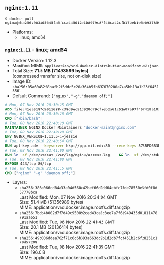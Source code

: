 ## `nginx:1.11`

```console
$ docker pull nginx@sha256:9038d5645fa5fcca445d12e1b8979c87f46ca42cfb17beb1e5e093785991a639
```

-	Platforms:
	-	linux; amd64

### `nginx:1.11` - linux; amd64

-	Docker Version: 1.12.3
-	Manifest MIME: `application/vnd.docker.distribution.manifest.v2+json`
-	Total Size: **71.5 MB (71493599 bytes)**  
	(compressed transfer size, not on-disk size)
-	Image ID: `sha256:05a60462f8bafb215ddc5c20a364b5fb637670200a74a5bb13a1b23f64515561`
-	Default Command: `["nginx","-g","daemon off;"]`

```dockerfile
# Mon, 07 Nov 2016 20:30:25 GMT
ADD file:41ea5187c50116884c38d9ec51d920d79cfaeb2a61c52e07a97f457419a10a4f in / 
# Mon, 07 Nov 2016 20:30:26 GMT
CMD ["/bin/bash"]
# Tue, 08 Nov 2016 22:40:20 GMT
MAINTAINER NGINX Docker Maintainers "docker-maint@nginx.com"
# Tue, 08 Nov 2016 22:40:28 GMT
ENV NGINX_VERSION=1.11.5-1~jessie
# Tue, 08 Nov 2016 22:40:54 GMT
RUN apt-key adv --keyserver hkp://pgp.mit.edu:80 --recv-keys 573BFD6B3D8FBC641079A6ABABF5BD827BD9BF62 	&& echo "deb http://nginx.org/packages/mainline/debian/ jessie nginx" >> /etc/apt/sources.list 	&& apt-get update 	&& apt-get install --no-install-recommends --no-install-suggests -y 						ca-certificates 						nginx=${NGINX_VERSION} 						nginx-module-xslt 						nginx-module-geoip 						nginx-module-image-filter 						nginx-module-perl 						nginx-module-njs 						gettext-base 	&& rm -rf /var/lib/apt/lists/*
# Tue, 08 Nov 2016 22:41:00 GMT
RUN ln -sf /dev/stdout /var/log/nginx/access.log 	&& ln -sf /dev/stderr /var/log/nginx/error.log
# Tue, 08 Nov 2016 22:41:08 GMT
EXPOSE 443/tcp 80/tcp
# Tue, 08 Nov 2016 22:41:15 GMT
CMD ["nginx" "-g" "daemon off;"]
```

-	Layers:
	-	`sha256:386a066cd84a33a04d560c42bef66d1dd64ebfc76de78550e5fd0f8d57778bca`  
		Last Modified: Mon, 07 Nov 2016 20:34:04 GMT  
		Size: 51.4 MB (51356989 bytes)  
		MIME: application/vnd.docker.image.rootfs.diff.tar.gzip
	-	`sha256:7bdb4b002d7f7d49c950892ced43ca0c3ee7a7f61949435d01811478791aa651`  
		Last Modified: Tue, 08 Nov 2016 22:41:42 GMT  
		Size: 20.1 MB (20136414 bytes)  
		MIME: application/vnd.docker.image.rootfs.diff.tar.gzip
	-	`sha256:49b006ddea702f71c6c6b393a663dc9b1d2db7fc3451b2c6f28251c170d57208`  
		Last Modified: Tue, 08 Nov 2016 22:41:35 GMT  
		Size: 196.0 B  
		MIME: application/vnd.docker.image.rootfs.diff.tar.gzip
